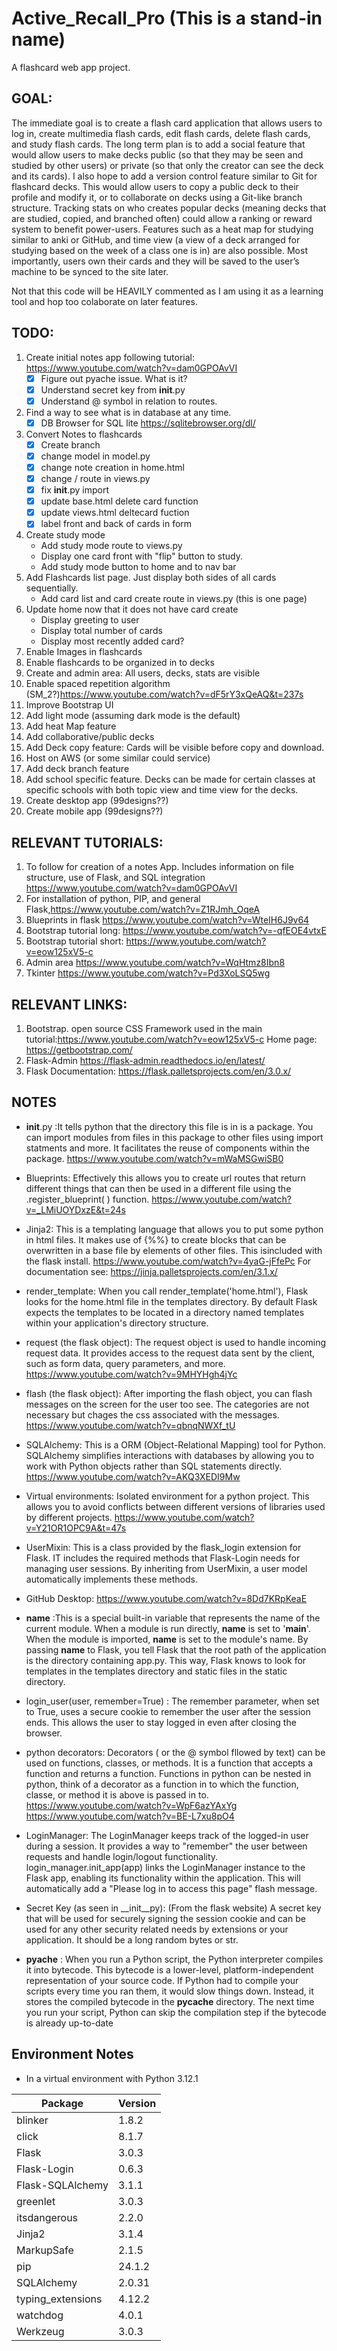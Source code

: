 # Active_Recall_Pro (This is a stand-in name)
 A flashcard web app project.
## GOAL:
The immediate goal is to create a flash card application that allows users to log in, create multimedia flash cards, edit flash cards, delete flash cards, and study flash cards. The long term plan is to add a social feature that would allow users to make decks public (so that they may be seen and studied by other users) or private (so that only the creator can see the deck and its cards). I also hope to add a version control feature similar to Git for flashcard decks. This would allow users to copy a public deck to their profile and modify it, or to collaborate on decks using a Git-like branch structure. Tracking stats on who creates popular decks (meaning decks that are studied, copied, and branched often) could allow a ranking or reward system to benefit power-users. Features such as a heat map for studying similar to anki or GitHub, and time view (a view of a deck arranged for studying based on the week of a class one is in) are also possible. Most importantly, users own their cards and they will be saved to the user’s machine to be synced to the site later.

Not that this code will be HEAVILY commented as I am using it as a learning tool and hop too colaborate on later features.

## TODO:
1. Create initial notes app following tutorial: https://www.youtube.com/watch?v=dam0GPOAvVI
    - [x] Figure out pyache issue. What is it?
    - [x] Understand secret key from __init__.py
    - [x] Understand @ symbol in relation to routes.
2. Find a way to see what is in database at any time.
    - [x] DB Browser for SQL lite https://sqlitebrowser.org/dl/
3. Convert Notes to flashcards
    - [x] Create branch
    - [x] change model in model.py
    - [x] change note creation in home.html
    - [x] change / route in views.py
    - [x] fix __init__.py import
    - [x] update base.html delete card function
    - [x] update views.html deltecard fuction
    - [x] label front and back of cards in form
4. Create study mode
    - Add study mode route to views.py
    - Display one card front with "flip" button to study.
    - Add study mode button to home and to nav bar
5. Add Flashcards list page. Just display both sides of all cards sequentially.
    - Add card list and card create route in views.py (this is one page)
6. Update home now that it does not have card create
    - Display greeting to user
    - Display total number of cards
    - Display most recently added card?
7. Enable Images in flashcards
8. Enable flashcards to be organized in to decks 
9. Create and admin area: All users, decks, stats are visible
10. Enable spaced repetition algorithm (SM_2?)https://www.youtube.com/watch?v=dF5rY3xQeAQ&t=237s
11. Improve Bootstrap UI
12. Add light mode (assuming dark mode is the default)
13. Add heat Map feature
14. Add collaborative/public decks
15. Add Deck copy feature: Cards will be visible before copy and download.
16. Host on AWS (or some similar could service)
17. Add deck branch feature
18. Add school specific feature. Decks can be made for certain classes at specific schools with both topic view and time view for the decks.
19. Create desktop app (99designs??)
20. Create mobile app (99designs??)

## RELEVANT TUTORIALS:
1. To follow for creation of a notes App. Includes information on file structure, use of Flask,  and SQL integration https://www.youtube.com/watch?v=dam0GPOAvVI
2. For installation of python, PIP, and general Flask,https://www.youtube.com/watch?v=Z1RJmh_OqeA
3. Blueprints in flask https://www.youtube.com/watch?v=WteIH6J9v64
4. Bootstrap tutorial long: https://www.youtube.com/watch?v=-qfEOE4vtxE
5. Bootstrap tutorial short: https://www.youtube.com/watch?v=eow125xV5-c
6. Admin area https://www.youtube.com/watch?v=WqHtmz8Ibn8
7. Tkinter https://www.youtube.com/watch?v=Pd3XoLSQ5wg

## RELEVANT LINKS:
1. Bootstrap. open source CSS Framework used in the main tutorial:https://www.youtube.com/watch?v=eow125xV5-c Home page: https://getbootstrap.com/
2. Flask-Admin https://flask-admin.readthedocs.io/en/latest/
3. Flask Documentation: https://flask.palletsprojects.com/en/3.0.x/

## NOTES
- __init__.py :It tells python that the directory this file is in is a package. You can import modules from files in this package to other files using import statments and more. It facilitates the reuse of components within the package. https://www.youtube.com/watch?v=mWaMSGwiSB0

- Blueprints: Effectively this allows you to create url routes that return different things that can then be used in a different file using the .register_blueprint( ) function. https://www.youtube.com/watch?v=_LMiUOYDxzE&t=24s

- Jinja2: This is a templating language that allows you to put some python in html files. It makes use of {%%} to create blocks that can be overwritten in a base file by elements of other files. This isincluded with the flask install. https://www.youtube.com/watch?v=4yaG-jFfePc For documentation see: https://jinja.palletsprojects.com/en/3.1.x/

- render_template: When you call render_template('home.html'), Flask looks for the home.html file in the templates directory. By default Flask expects the templates to be located in a directory named templates within your application's directory structure.

- request (the flask object): The request object is used to handle incoming request data. It provides access to the request data sent by the client, such as form data, query parameters, and more. https://www.youtube.com/watch?v=9MHYHgh4jYc

- flash (the flask object): After importing the flash object, you can flash messages on the screen for the user too see. The categories are not necessary but chages the css associated with the messages. https://www.youtube.com/watch?v=qbnqNWXf_tU

- SQLAlchemy: This is a ORM (Object-Relational Mapping) tool for Python. SQLAlchemy simplifies interactions with databases by allowing you to work with Python objects rather than SQL statements directly. https://www.youtube.com/watch?v=AKQ3XEDI9Mw

- Virtual environments: Isolated environment for a python project. This allows you to avoid conflicts between different versions of libraries used by different projects. https://www.youtube.com/watch?v=Y21OR1OPC9A&t=47s

- UserMixin: This is a class provided by the flask_login extension for Flask. IT includes the required methods that Flask-Login needs for managing user sessions. By inheriting from UserMixin, a user model automatically implements these methods.

- GitHub Desktop: https://www.youtube.com/watch?v=8Dd7KRpKeaE

- __name__ :This is a special built-in variable that represents the name of the current module. When a module is run directly, __name__ is set to '__main__'. When the module is imported, __name__ is set to the module's name. By passing __name__ to Flask, you tell Flask that the root path of the application is the directory containing app.py. This way, Flask knows to look for templates in the templates directory and static files in the static directory.

- login_user(user, remember=True) : The remember parameter, when set to True, uses a secure cookie to remember the user after the session ends. This allows the user to stay logged in even after closing the browser.

- python decorators: Decorators ( or the @ symbol fllowed by text) can be used on functions, classes, or methods. It is a function that accepts a function and returns a function. Functions in python can be nested in python, think of a decorator as a function in to which the function, classe, or method it is above is passed in to. https://www.youtube.com/watch?v=WpF6azYAxYg https://www.youtube.com/watch?v=BE-L7xu8pO4

- LoginManager: The LoginManager keeps track of the logged-in user during a session. It provides a way to "remember" the user between requests and handle login/logout functionality. login_manager.init_app(app) links the LoginManager instance to the Flask app, enabling its functionality within the application. This will automatically add a "Please log in to access this page" flash message.

- Secret Key (as seen in __init__py): (From the flask website) A secret key that will be used for securely signing the session cookie and can be used for any other security related needs by extensions or your application. It should be a long random bytes or str.

- __pyache__ : When you run a Python script, the Python interpreter compiles it into bytecode. This bytecode is a lower-level, platform-independent representation of your source code. If Python had to compile your scripts every time you ran them, it would slow things down. Instead, it stores the compiled bytecode in the __pycache__ directory. The next time you run your script, Python can skip the compilation step if the bytecode is already up-to-date

## Environment Notes

- In a virtual environment with Python 3.12.1

| Package           | Version |
|-------------------|---------|
| blinker           | 1.8.2   |
| click             | 8.1.7   |
| Flask             | 3.0.3   |
| Flask-Login       | 0.6.3   |
| Flask-SQLAlchemy  | 3.1.1   |
| greenlet          | 3.0.3   |
| itsdangerous      | 2.2.0   |
| Jinja2            | 3.1.4   |
| MarkupSafe        | 2.1.5   |
| pip               | 24.1.2  |
| SQLAlchemy        | 2.0.31  |
| typing_extensions | 4.12.2  |
| watchdog          | 4.0.1   |
| Werkzeug          | 3.0.3   |

